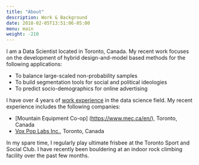 ```yaml
---
title: "About"
description: Work & Background
date: 2018-02-05T13:51:06-05:00
menu: main
weight: -210
---
```


<!-- I am a data scientist, locate in Toronto. My recent works focus on developing a hybrid model using design-and-model based methods to balance large-scaled non-probability samples, building segmentation tools for social and political ideologies, and predicting users socio-demographics for online advertising. I've created and maintained R packages for the internal use like panel management and analysis pipelines while working at Vox Pop Labs (VPL) from July 2014 to July 2017. 

Before joining VPL, I completed both my BSc. and MSc. in Statistics at University of Toronto. I participated in statistical consultant for a large-scaled field experiment, that applied behavioural science techniques to help people pay their past dues and get out of debt delinquency. To read more interesting findings from the study, you can find [it here] (http://onlinelibrary.wiley.com/doi/10.1002/jcpy.1031/epdf). I've also done some cool works on statistical inference like [vector exponential models] (http://citeseerx.ist.psu.edu/viewdoc/download?doi=10.1.1.309.9344&rep=rep1&type=pdf) and tagent exponential model.  -->

I am a Data Scientist located in Toronto, Canada. My recent work focuses on the development of hybrid design-and-model based methods for the following applications:
 
* To balance large-scaled non-probability samples
* To build segmentation tools for social and political ideologies
* To predict socio-demographics for online advertising

I have over 4 years of [work experience](/cv/uyen_resume.pdf) in the data science field. My recent experience includes the following companies: 

* [Mountain Equipment Co-op] (https://www.mec.ca/en/), Toronto, Canada
* [Vox Pop Labs Inc.](http://voxpoplabs.com/), Toronto, Canada

In my spare time, I regularly play ultimate frisbee at the Toronto Sport and Social Club. I have recently been bouldering at an indoor rock climbing facility over the past few months. 


